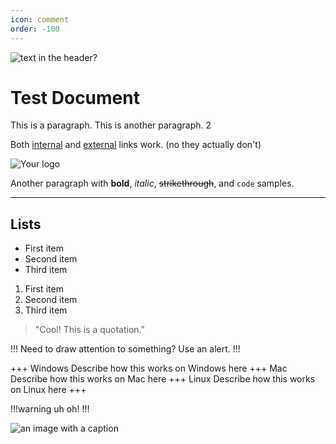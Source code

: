 ```yaml
---
icon: comment
order: -100
---
```


![text in the header?](https://upload.wikimedia.org/wikipedia/commons/8/8b/Moose_superior.jpg)

# Test Document


This is a paragraph. This is another paragraph. 2

Both [internal](README.md) and [external](https://github.com/) links work. (no they actually don't)

![Your logo](C:\Users\ivank\Pictures\tests\cow-dancing.gif)

Another paragraph with **bold**, _italic_, ~~strikethrough~~, and `code` samples.

---

## Lists

- First item
- Second item
- Third item

1. First item
2. Second item
3. Third item

> "Cool! This is a quotation."

!!!
Need to draw attention to something? Use an alert.
!!!

+++ Windows
Describe how this works on Windows here
+++ Mac
Describe how this works on Mac here
+++ Linux
Describe how this works on Linux here
+++

!!!warning
uh oh!
!!!

![an image with a caption](https://www.w3schools.com/w3css/img_lights.jpg)